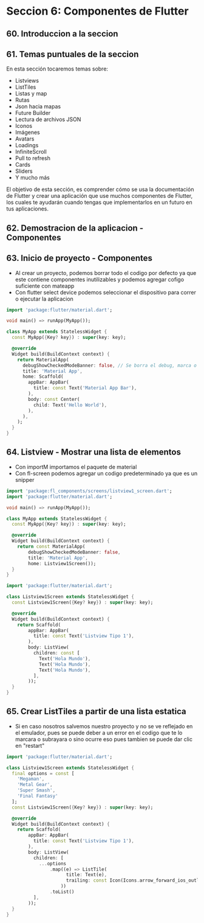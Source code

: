 # Seccion 6: Componentes de Flutter
## 60. Introduccion a la seccion
## 61. Temas puntuales de la seccion

En esta sección tocaremos temas sobre:
- Listviews
- ListTiles
- Listas y map
- Rutas
- Json hacia mapas
- Future Builder
- Lectura de archivos JSON
- Iconos
- Imágenes
- Avatars
- Loadings
- InfiniteScroll
- Pull to refresh
- Cards
- Sliders
- Y mucho más

El objetivo de esta sección, es comprender cómo se usa la documentación de Flutter y crear una aplicación que use muchos componentes de Flutter, los cuales te ayudarán cuando tengas que implementarlos en un futuro en tus aplicaciones.

## 62. Demostracion de la aplicacion - Componentes
## 63. Inicio de proyecto - Componentes
- Al crear un proyecto, podemos borrar todo el codigo por defecto ya que este contiene componentes inutilizables y podemos agregar cofigo suficiente con mateapp
- Con flutter select device podemos seleccionar el dispositivo para correr o ejecutar la aplicacion
```dart
import 'package:flutter/material.dart';

void main() => runApp(MyApp());

class MyApp extends StatelessWidget {
  const MyApp({Key? key}) : super(key: key);

  @override
  Widget build(BuildContext context) {
    return MaterialApp(
      debugShowCheckedModeBanner: false, // Se borra el debug, marca o etiqueta que aparece en la esquina del celular
      title: 'Material App',
      home: Scaffold(
        appBar: AppBar(
          title: const Text('Material App Bar'),
        ),
        body: const Center(
          child: Text('Hello World'),
        ),
      ),
    );
  }
}
```
## 64. Listview - Mostrar una lista de elementos
- Con importM importamos el paquete de material
- Con fl-screen podemos agregar un codigo predeterminado ya que es un snipper

```dart
import 'package:fl_components/screens/listview1_screen.dart';
import 'package:flutter/material.dart';

void main() => runApp(MyApp());

class MyApp extends StatelessWidget {
  const MyApp({Key? key}) : super(key: key);

  @override
  Widget build(BuildContext context) {
    return const MaterialApp(
        debugShowCheckedModeBanner: false,
        title: 'Material App',
        home: Listview1Screen());
  }
}
```

```dart
import 'package:flutter/material.dart';

class Listview1Screen extends StatelessWidget {
  const Listview1Screen({Key? key}) : super(key: key);

  @override
  Widget build(BuildContext context) {
    return Scaffold(
        appBar: AppBar(
          title: const Text('Listview Tipo 1'),
        ),
        body: ListView(
          children: const [
            Text('Hola Mundo'),
            Text('Hola Mundo'),
            Text('Hola Mundo'),
          ],
        ));
  }
}
```
## 65. Crear ListTiles a partir de una lista estatica
- Si en caso nosotros salvemos nuestro proyecto y no se ve reflejado en el emulador, pues se puede deber a un error en el codigo que te lo marcara o subrayara o sino ocurre eso pues tambien se puede dar clic en "restart"
```dart
import 'package:flutter/material.dart';

class Listview1Screen extends StatelessWidget {
  final options = const [
    'Megaman',
    'Metal Gear',
    'Super Smash',
    'Final Fantasy'
  ];
  const Listview1Screen({Key? key}) : super(key: key);

  @override
  Widget build(BuildContext context) {
    return Scaffold(
        appBar: AppBar(
          title: const Text('Listview Tipo 1'),
        ),
        body: ListView(
          children: [
            ...options
                .map((e) => ListTile(
                      title: Text(e),
                      trailing: const Icon(Icons.arrow_forward_ios_outlined),
                    ))
                .toList()
          ],
        ));
  }
}
```